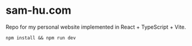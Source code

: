 # sam-hu.com

Repo for my personal website implemented in React + TypeScript + Vite.

`npm install && npm run dev`
